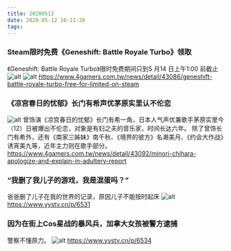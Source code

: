 ```yaml
---
title: 20200512
date: 2020-05-12 16:11:28
tags:
---
```


### Steam限时免费《Geneshift: Battle Royale Turbo》领取
《Geneshift: Battle Royale Turbo》限时免费期间只到5 月14 日上午1:00 前截止
![alt](https://img.4gamers.com.tw/puku-clone-version/ss_c750c8e08f2cf7f2afd42e1e3e2f35bd9ebb5293-7459811f1d8bb1c16a9a165aaaf1a22d99ecf004.jpg)
![alt](https://img.4gamers.com.tw/puku-clone-version/ss_7bc1a94119d85318b648121252f3bb902fdb106f-5aae873cc660529efeae6eee9055eb99694d628b.jpg)
<https://www.4gamers.com.tw/news/detail/43086/geneshift-battle-royale-turbo-free-for-limited-on-steam>

### 《凉宫春日的忧郁》长门有希声优茅原实里认不伦恋
![alt](https://img.4gamers.com.tw/ckfinder/images/ALIEN/2020-5/fc_photo.jpg?versionId=IwYg8gYPaXhGjzo3TWfEDx42nc4.rNok)
曾饰演《凉宫春日的忧郁》长门有希一角，日本人气声优兼歌手茅原实里今（12）日被爆出不伦恋，对象是有妇之夫的音乐家，时间长达六年。
除了曾饰长门有希外，还有《南家三姊妹》南千秋、《境界的彼方》名濑美月、《约会大作战》诱宵美九等，近年主力则在歌手部分。
<https://www.4gamers.com.tw/news/detail/43092/minori-chihara-apologize-and-explain-in-adultery-report>

### “我删了我儿子的游戏，我是混蛋吗？”
爸爸删了儿子在我的世界的记录，原因儿子不能按时起床
![alt](https://alioss.yystv.cn/doc/6531/aabcce2847cbda763a43ee94ccb5db78.jpeg_mw680water)
<https://www.yystv.cn/p/6531>

### 因为在街上Cos星战的暴风兵，加拿大女孩被警方逮捕
警察不懂原力。
![alt](https://alioss.yystv.cn/doc/6534/cd7e7e149c7a02bec01a4f907c352671.png_mw680water)
<https://www.yystv.cn/p/6534>




